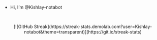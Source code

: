 - Hi, I’m @Kishlay-notabot
<!---
Kishlay-notabot/Kishlay-notabot is a ✨ special ✨ repository because its `README.md` (this file) appears on your GitHub profile.
You can click the Preview link to take a look at your changes.
---><br>
<p align="center"> [![GitHub Streak](https://streak-stats.demolab.com?user=Kishlay-notabot&theme=transparent)](https://git.io/streak-stats)</p>
